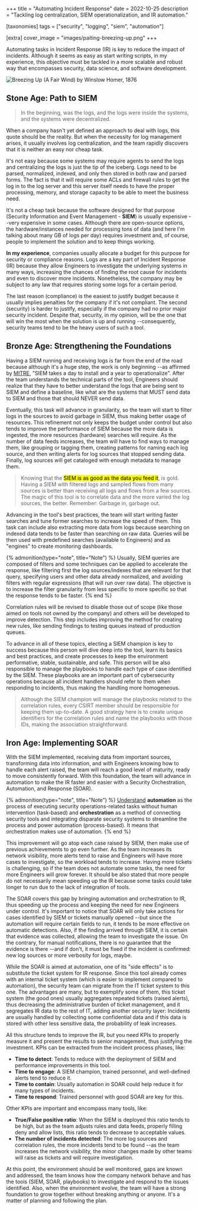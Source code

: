 +++
title = "Automating Incident Response"
date  = 2022-10-25
description = "Tackling log centralization, SIEM operationalization, and IR automation."

[taxonomies]
tags = ["security", "logging", "siem", "automation"]

[extra]
cover_image = "images/paiting-breezing-up.png"
+++


Automating tasks in Incident Response (IR) is key to reduce the impact of incidents. Although it seems as easy as start writing scripts, in my experience, this objective must be tackled in a more scalable and robust way that encompasses security, data science, and software development.

![Breezing Up (A Fair Wind) by Winslow Homer, 1876](/images/paiting-breezing-up.png "Four boys sailing with an old man in a boat")

## Stone Age: Path to SIEM

> In the beginning, was the logs, and the logs were inside the systems, and the systems were decentralized.

When a company hasn't yet defined an approach to deal with logs, this quote should be the reality.  But when the necessity for log management arises, it usually involves log centralization, and the team rapidly discovers that it is neither an easy nor cheap task.

It's not easy because some systems may require agents to send the logs and centralizing the logs is just the tip of the iceberg.  Logs need to be parsed, normalized, indexed, and only then stored in both raw and parsed forms.  The fact is that it will require some ACLs and firewall rules to get the log in to the log server and this server itself needs to have the proper processing, memory, and storage capacity to be able to meet the business need.

It's not a cheap task because the software designed for that purpose (Security Information and Event Management - **SIEM**) is usually expensive --very expensive in some cases.  Although there are open-source options, the hardware/instances needed for processing tons of data (and here I'm talking about many GB of logs per day) requires investment and, of course, people to implement the solution and to keep things working.

**In my experience**, companies usually allocate a budget for this purpose for security or compliance reasons.  Logs are a key part of Incident Response (IR) because they allow Engineers to investigate the underlying systems in many ways, increasing the chances of finding the root cause for incidents and even to discover more incidents.  Nonetheless, the company may be subject to any law that requires storing some logs for a certain period.

The last reason (compliance) is the easiest to justify budget because it usually implies penalties for the company if it's not compliant.  The second (security) is harder to justify, especially if the company had no prior major security incident.  Despite that, security, in my opinion, will be the one that will win the most when the solution is up and running --consequently, security teams tend to be the heavy users of such a tool.


## Bronze Age: Strengthening the Foundations

Having a SIEM running and receiving logs is far from the end of the road because although it's a huge step, the work is only beginning --as affirmed by [MITRE](https://www.mitre.org/news-insights/publication/11-strategies-world-class-cybersecurity-operations-center), "SIEM takes a day to install and a year to operationalize".  After the team understands the technical parts of the tool, Engineers should realize that they have to better understand the logs that are being sent to SIEM and define a baseline, like what are the systems that MUST send data to SIEM and those that should NEVER send data.

Eventually, this task will advance in granularity, so the team will start to filter logs in the sources to avoid garbage in SIEM, thus making better usage of resources.  This refinement not only keeps the budget under control but also tends to improve the performance of SIEM because the more data is ingested, the more resources (hardware) searches will require.  As the number of data feeds increases, the team will have to find ways to manage them, like grouping or tagging them, creating patterns for naming each log source, and then writing alerts for log sources that stopped sending data.  Finally, log sources will get cataloged with enough metadata to manage them.

> Knowing that the <mark>SIEM is as good as the data you feed it</mark>, is gold.  Having a SIEM with filtered logs and sampled flows from many sources is better than receiving all logs and flows from a few sources.  The magic of this tool is to correlate data and the more varied the log sources, the better.  Remember: Garbage in, garbage out.

Advancing in the tool's best practices, the team will start writing faster searches and tune former searches to increase the speed of them.  This task can include also extracting more data from logs because searching on indexed data tends to be faster than searching on raw data.  Queries will be then used with predefined searches (available to Engineers) and as "engines" to create monitoring dashboards.

{% admonition(type="note", title="Note") %}
Usually, SIEM queries are composed of filters and some techniques can be applied to accelerate the response, like filtering first the log sources/indexes that are relevant for that query, specifying users and other data already normalized, and avoiding filters with regular expressions (that will run over raw data).  The objective is to increase the filter granularity from less specific to more specific so that the response tends to be faster.
{% end %}

Correlation rules will be revised to disable those out of scope (like those aimed on tools not owned by the company) and others will be developed to improve detection.  This step includes improving the method for creating new rules, like sending findings to testing queues instead of production queues.

To advance in all of these topics, electing a SIEM champion is key to success because this person will dive deep into the tool, learn its basics and best practices, and create processes to keep the environment performative, stable, sustainable, and safe.  This person will be also responsible to manage the playbooks to handle each type of case identified by the SIEM.  These playbooks are an important part of cybersecurity operations because all incident handlers should refer to them when responding to incidents, thus making the handling more homogeneous.

> Although the SIEM champion will manage the playbooks related to the correlation rules, every CSIRT member should be responsible for keeping them up-to-date.  A good strategy here is to create unique identifiers for the correlation rules and name the playbooks with those IDs, making the association straightforward.


## Iron Age: Implementing SOAR

With the SIEM implemented, receiving data from important sources, transforming data into information, and with Engineers knowing how to handle each alert raised, the team will reach a good level of maturity, ready to move consistently forward.  With this foundation, the team will advance in automation to make the IR faster and easier with a Security Orchestration, Automation, and Response (SOAR).

{% admonition(type="note", title="Note") %}
[Understand](https://www.rapid7.com/solutions/security-orchestration-and-automation/) **automation** as the process of executing security operations-related tasks without human intervention (task-based) and **orchestration** as a method of connecting security tools and integrating disparate security systems to streamline the process and power automation (process-based).  It means that orchestration makes use of automation.
{% end %}

This improvement will go atop each case raised by SIEM, then make use of previous achievements to go even further.  As the team increases its network visibility, more alerts tend to raise and Engineers will have more cases to investigate, so the workload tends to increase.  Having more tickets is challenging, so if the team does not automate some tasks, the need for more Engineers will grow forever.  It should be also stated that more people do not necessarily mean speeding up the IR because some tasks could take longer to run due to the lack of integration of tools.

The SOAR covers this gap by bringing automation and orchestration to IR, thus speeding up the process and keeping the need for new Engineers under control.  It's important to notice that SOAR will only take actions for cases identified by SIEM or tickets manually opened --but since the automation will require certain fields to run, it tends to be more effective on automatic detections.  Also, if the finding arrived through SIEM, it is certain that evidence was collected, allowing the team to investigate the issue.  On the contrary, for manual notifications, there is no guarantee that the evidence is there --and if don't, it must be fixed if the incident is confirmed: new log sources or more verbosity for logs, maybe.

While the SOAR is aimed at automation, one of its "side effects" is to substitute the ticket system for IR response.  Since this tool already comes with an internal ticket system (which is easier to implement compared to automation), the security team can migrate from the IT ticket system to this one.  The advantages are many, but to exemplify some of them, this ticket system (the good ones) usually aggregates repeated tickets (raised alerts), thus decreasing the administrative burden of ticket management, and it segregates IR data to the rest of IT, adding another security layer: Incidents are usually handled by collecting some confidential data and if this data is stored with other less sensitive data, the probability of leak increases.

All this structure tends to improve the IR, but you need KPIs to properly measure it and present the results to senior management, thus justifying the investment.  KPIs can be extracted from the incident process phases, like:

- **Time to detect**: Tends to reduce with the deployment of SIEM and performance improvements in this tool.
- **Time to engage**: A SIEM champion, trained personnel, and well-defined alerts tend to reduce it.
- **Time to contain**: Usually automation in SOAR could help reduce it for many types of incidents.
- **Time to respond**: Trained personnel with good SOAR are key for this.

Other KPIs are important and encompass many tools, like:

- **True/False positive ratio**: When the SIEM is deployed this ratio tends to be high, but as the team adjusts rules and data feeds, properly filling deny and allow lists, this ratio tends to decrease to acceptable values.
- **The number of incidents detected**: The more log sources and correlation rules, the more incidents tend to be found --as the team increases the network visibility, the minor changes made by other teams will raise as tickets and will require investigation.

At this point, the environment should be well monitored, gaps are known and addressed, the team knows how the company network behave and has the tools (SIEM, SOAR, playbooks) to investigate and respond to the issues identified.  Also, when the environment evolve, the team will have a strong foundation to grow together without breaking anything or anyone.  It's a matter of planning and following the plan.
